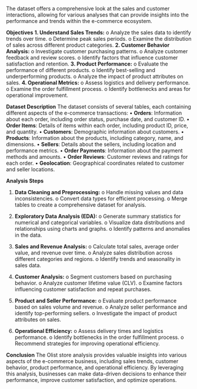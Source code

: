 The dataset offers a comprehensive look at the sales and customer interactions, allowing for various analyses 
that can provide insights into the performance and trends within the e-commerce ecosystem.

**Objectives**
**1.	Understand Sales Trends:**
o	Analyze the sales data to identify trends over time.
o	Determine peak sales periods.
o	Examine the distribution of sales across different product categories.
**2.	Customer Behavior Analysis:**
o	Investigate customer purchasing patterns.
o	Analyze customer feedback and review scores.
o	Identify factors that influence customer satisfaction and retention.
**3.	Product Performance:**
o	Evaluate the performance of different products.
o	Identify best-selling and underperforming products.
o	Analyze the impact of product attributes on sales.
**4.	Operational Metrics:**
o	Assess logistics and delivery performance.
o	Examine the order fulfillment process.
o	Identify bottlenecks and areas for operational improvement.

**Dataset Description**
The dataset consists of several tables, each containing different aspects of the e-commerce transactions:
•	**Orders**: Information about each order, including order status, purchase date, and customer ID.
•	**Order Items**: Details of items within each order, including product ID, price, and quantity.
•	**Customers**: Demographic information about customers.
•	**Products**: Information about the products, including category, name, and dimensions.
•	**Sellers**: Details about the sellers, including location and performance metrics.
•	**Order Payments**: Information about the payment methods and amounts.
•	**Order Reviews**: Customer reviews and ratings for each order.
•	**Geolocation**: Geographical coordinates related to customer and seller locations.

**Analysis Steps**
1.	**Data Cleaning and Preprocessing:**
o	Handle missing values and data inconsistencies.
o	Convert data types for efficient processing.
o	Merge tables to create a comprehensive dataset for analysis.

2.	**Exploratory Data Analysis (EDA):**
o	Generate summary statistics for numerical and categorical variables.
o	Visualize data distributions and relationships using charts and graphs.
o	Identify patterns and anomalies in the data.

3.	**Sales and Revenue Analysis:**
o	Calculate total sales, average order value, and revenue over time.
o	Analyze sales distribution across different categories and regions.
o	Identify trends and seasonality in sales data.

4.	**Customer Analysis:**
o	Segment customers based on purchasing behavior.
o	Analyze customer lifetime value (CLV).
o	Examine factors influencing customer satisfaction and repeat purchases.

5.	**Product and Seller Performance:**
o	Evaluate product performance based on sales volume and revenue.
o	Analyze seller performance and identify top-performing sellers.
o	Investigate the impact of product attributes on sales.

6.	**Operational Efficiency:**
o	Assess delivery times and logistics performance.
o	Identify bottlenecks in the order fulfillment process.
o	Recommend strategies for improving operational efficiency.

**Conclusion**
The Olist store analysis provides valuable insights into various aspects of the e-commerce business, including sales trends, customer behavior, 
product performance, and operational efficiency. By leveraging this analysis, businesses can make data-driven decisions to enhance their performance,
improve customer satisfaction, and optimize operations.



